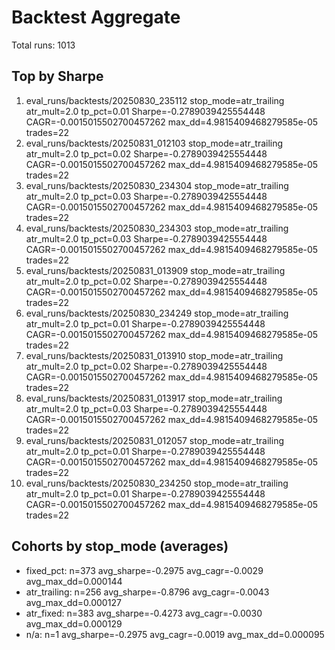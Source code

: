 # Backtest Aggregate

Total runs: 1013

## Top by Sharpe
1. eval_runs/backtests/20250830_235112 stop_mode=atr_trailing atr_mult=2.0 tp_pct=0.01 Sharpe=-0.2789039425554448 CAGR=-0.0015015502700457262 max_dd=4.9815409468279585e-05 trades=22
2. eval_runs/backtests/20250831_012103 stop_mode=atr_trailing atr_mult=2.0 tp_pct=0.02 Sharpe=-0.2789039425554448 CAGR=-0.0015015502700457262 max_dd=4.9815409468279585e-05 trades=22
3. eval_runs/backtests/20250830_234304 stop_mode=atr_trailing atr_mult=2.0 tp_pct=0.03 Sharpe=-0.2789039425554448 CAGR=-0.0015015502700457262 max_dd=4.9815409468279585e-05 trades=22
4. eval_runs/backtests/20250830_234303 stop_mode=atr_trailing atr_mult=2.0 tp_pct=0.03 Sharpe=-0.2789039425554448 CAGR=-0.0015015502700457262 max_dd=4.9815409468279585e-05 trades=22
5. eval_runs/backtests/20250831_013909 stop_mode=atr_trailing atr_mult=2.0 tp_pct=0.02 Sharpe=-0.2789039425554448 CAGR=-0.0015015502700457262 max_dd=4.9815409468279585e-05 trades=22
6. eval_runs/backtests/20250830_234249 stop_mode=atr_trailing atr_mult=2.0 tp_pct=0.01 Sharpe=-0.2789039425554448 CAGR=-0.0015015502700457262 max_dd=4.9815409468279585e-05 trades=22
7. eval_runs/backtests/20250831_013910 stop_mode=atr_trailing atr_mult=2.0 tp_pct=0.02 Sharpe=-0.2789039425554448 CAGR=-0.0015015502700457262 max_dd=4.9815409468279585e-05 trades=22
8. eval_runs/backtests/20250831_013917 stop_mode=atr_trailing atr_mult=2.0 tp_pct=0.03 Sharpe=-0.2789039425554448 CAGR=-0.0015015502700457262 max_dd=4.9815409468279585e-05 trades=22
9. eval_runs/backtests/20250831_012057 stop_mode=atr_trailing atr_mult=2.0 tp_pct=0.01 Sharpe=-0.2789039425554448 CAGR=-0.0015015502700457262 max_dd=4.9815409468279585e-05 trades=22
10. eval_runs/backtests/20250830_234250 stop_mode=atr_trailing atr_mult=2.0 tp_pct=0.01 Sharpe=-0.2789039425554448 CAGR=-0.0015015502700457262 max_dd=4.9815409468279585e-05 trades=22

## Cohorts by stop_mode (averages)
- fixed_pct: n=373 avg_sharpe=-0.2975 avg_cagr=-0.0029 avg_max_dd=0.000144
- atr_trailing: n=256 avg_sharpe=-0.8796 avg_cagr=-0.0043 avg_max_dd=0.000127
- atr_fixed: n=383 avg_sharpe=-0.4273 avg_cagr=-0.0030 avg_max_dd=0.000129
- n/a: n=1 avg_sharpe=-0.2975 avg_cagr=-0.0019 avg_max_dd=0.000095
